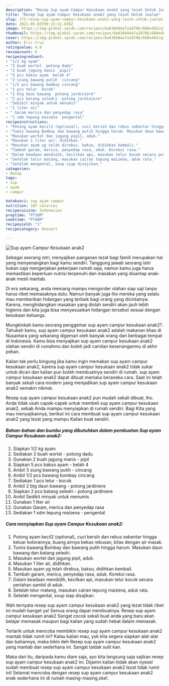 ```yaml
---
description: "Resep Sup ayam Campur Kesukaan anak2 yang lezat Untuk Jualan"
title: "Resep Sup ayam Campur Kesukaan anak2 yang lezat Untuk Jualan"
slug: 172-resep-sup-ayam-campur-kesukaan-anak2-yang-lezat-untuk-jualan
date: 2021-05-03T09:15:21.838Z
image: https://img-global.cpcdn.com/recipes/0a636b84a7a1870b/680x482cq70/sup-ayam-campur-kesukaan-anak2-foto-resep-utama.jpg
thumbnail: https://img-global.cpcdn.com/recipes/0a636b84a7a1870b/680x482cq70/sup-ayam-campur-kesukaan-anak2-foto-resep-utama.jpg
cover: https://img-global.cpcdn.com/recipes/0a636b84a7a1870b/680x482cq70/sup-ayam-campur-kesukaan-anak2-foto-resep-utama.jpg
author: Eric Cruz
ratingvalue: 4.8
reviewcount: 6
recipeingredient:
- "1/2 kg ayam"
- "2 buah wortel  potong dadu"
- "2 buah jagung manis  pipil"
- "5 pcs bakso ayam  belah 4"
- "3 siung bawang putih  cincang"
- "1/2 pcs bawang bombay cincang"
- "1 pcs telur  kocok"
- "2 btg daun bawang  potong jardiniere"
- "2 pcs batang seledri  potong jardiniere"
- "Sedikit minyak untuk menumis"
- "1 liter air"
- " Garam merica dan penyedap rasa"
- "1 sdm tepung maizena  pengental"
recipeinstructions:
- "Potong ayam kecil2 (optional), cuci bersih dan rebus sebentar hingga keluar kotorannya, buang airnya bekas rebusan, bilas dengan air masak."
- "Tumis bawang Bombay dan bawang putih hingga harum. Masukan daun bawang dan batang seledri."
- "Masukan wortel dan jagung pipil, aduk."
- "Masukan 1 liter air, didihkan."
- "Masukan ayam yg telah direbus, bakso, didihkan kembali."
- "Tambah garam, merica, penyedap rasa, aduk. Koreksi rasa."
- "Dalam keadaan mendidih, kecilkan api, masukan telur kocok secara perlahan sambil di aduk."
- "Setelah telur matang, masukan cairan tepung maizena, aduk rata."
- "Setelah mengental, soup siap disajikan."
categories:
- Resep
tags:
- sup
- ayam
- campur

katakunci: sup ayam campur 
nutrition: 187 calories
recipecuisine: Indonesian
preptime: "PT16M"
cooktime: "PT46M"
recipeyield: "1"
recipecategory: Dessert

---
```



![Sup ayam Campur Kesukaan anak2](https://img-global.cpcdn.com/recipes/0a636b84a7a1870b/680x482cq70/sup-ayam-campur-kesukaan-anak2-foto-resep-utama.jpg)

Sebagai seorang istri, menyajikan panganan lezat bagi famili merupakan hal yang menyenangkan bagi kamu sendiri. Tanggung jawab seorang istri bukan saja mengerjakan pekerjaan rumah saja, namun kamu juga harus memastikan keperluan nutrisi terpenuhi dan masakan yang disantap anak-anak mesti mantab.

Di era  sekarang, anda memang mampu mengorder olahan siap saji tanpa harus ribet memasaknya dulu. Namun banyak juga lho mereka yang selalu mau memberikan hidangan yang terbaik bagi orang yang dicintainya. Karena, menghidangkan masakan yang diolah sendiri akan jauh lebih higienis dan kita juga bisa menyesuaikan hidangan tersebut sesuai dengan kesukaan keluarga. 



Mungkinkah kamu seorang penggemar sup ayam campur kesukaan anak2?. Tahukah kamu, sup ayam campur kesukaan anak2 adalah makanan khas di Nusantara yang sekarang digemari oleh banyak orang dari berbagai tempat di Indonesia. Kamu bisa menyajikan sup ayam campur kesukaan anak2 olahan sendiri di rumahmu dan boleh jadi camilan kesenanganmu di akhir pekan.

Kalian tak perlu bingung jika kamu ingin memakan sup ayam campur kesukaan anak2, karena sup ayam campur kesukaan anak2 tidak sukar untuk dicari dan kalian pun boleh membuatnya sendiri di rumah. sup ayam campur kesukaan anak2 dapat dibuat memalui beraneka cara. Saat ini telah banyak sekali cara modern yang menjadikan sup ayam campur kesukaan anak2 semakin nikmat.

Resep sup ayam campur kesukaan anak2 pun mudah sekali dibuat, lho. Anda tidak usah capek-capek untuk membeli sup ayam campur kesukaan anak2, sebab Anda mampu menyiapkan di rumah sendiri. Bagi Kita yang mau menyajikannya, berikut ini cara membuat sup ayam campur kesukaan anak2 yang lezat yang mampu Kalian buat sendiri.

<!--inarticleads1-->

##### Bahan-bahan dan bumbu yang dibutuhkan dalam pembuatan Sup ayam Campur Kesukaan anak2:

1. Siapkan 1/2 kg ayam
1. Sediakan 2 buah wortel - potong dadu
1. Gunakan 2 buah jagung manis - pipil
1. Siapkan 5 pcs bakso ayam - belah 4
1. Ambil 3 siung bawang putih - cincang
1. Ambil 1/2 pcs bawang bombay cincang
1. Sediakan 1 pcs telur - kocok
1. Ambil 2 btg daun bawang - potong jardiniere
1. Siapkan 2 pcs batang seledri - potong jardiniere
1. Ambil Sedikit minyak untuk menumis
1. Gunakan 1 liter air
1. Gunakan  Garam, merica dan penyedap rasa
1. Sediakan 1 sdm tepung maizena - pengental




<!--inarticleads2-->

##### Cara menyiapkan Sup ayam Campur Kesukaan anak2:

1. Potong ayam kecil2 (optional), cuci bersih dan rebus sebentar hingga keluar kotorannya, buang airnya bekas rebusan, bilas dengan air masak.
1. Tumis bawang Bombay dan bawang putih hingga harum. Masukan daun bawang dan batang seledri.
1. Masukan wortel dan jagung pipil, aduk.
1. Masukan 1 liter air, didihkan.
1. Masukan ayam yg telah direbus, bakso, didihkan kembali.
1. Tambah garam, merica, penyedap rasa, aduk. Koreksi rasa.
1. Dalam keadaan mendidih, kecilkan api, masukan telur kocok secara perlahan sambil di aduk.
1. Setelah telur matang, masukan cairan tepung maizena, aduk rata.
1. Setelah mengental, soup siap disajikan.




Wah ternyata resep sup ayam campur kesukaan anak2 yang lezat tidak ribet ini mudah banget ya! Semua orang dapat membuatnya. Resep sup ayam campur kesukaan anak2 Sangat cocok sekali buat anda yang baru akan belajar memasak maupun bagi kalian yang sudah hebat dalam memasak.

Tertarik untuk mencoba membikin resep sup ayam campur kesukaan anak2 mantab tidak rumit ini? Kalau kalian mau, yuk kita segera siapkan alat-alat dan bahannya, maka bikin deh Resep sup ayam campur kesukaan anak2 yang mantab dan sederhana ini. Sangat taidak sulit kan. 

Maka dari itu, daripada kamu diam saja, ayo kita langsung saja sajikan resep sup ayam campur kesukaan anak2 ini. Dijamin kalian tiidak akan nyesel sudah membuat resep sup ayam campur kesukaan anak2 lezat tidak rumit ini! Selamat mencoba dengan resep sup ayam campur kesukaan anak2 enak sederhana ini di rumah masing-masing,oke!.

